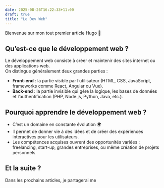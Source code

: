 ```yaml
---
date: 2025-08-26T16:22:33+11:00
draft: true
title: "Le Dev Web"
---
```


Bienvenue sur mon tout premier article Hugo 🎉  

## Qu’est-ce que le développement web ?  

Le développement web consiste à créer et maintenir des sites internet ou des applications web.  
On distingue généralement deux grandes parties :  

- **Front-end** : la partie visible par l’utilisateur (HTML, CSS, JavaScript, frameworks comme React, Angular ou Vue).  
- **Back-end** : la partie invisible qui gère la logique, les bases de données et l’authentification (PHP, Node.js, Python, Java, etc.).  

## Pourquoi apprendre le développement web ?  

- C’est un domaine en constante évolution 🌍  
- Il permet de donner vie à des idées et de créer des expériences interactives pour les utilisateurs.  
- Les compétences acquises ouvrent des opportunités variées : freelancing, start-up, grandes entreprises, ou même création de projets personnels.  

## Et la suite ?  

Dans les prochains articles, je partagerai me
